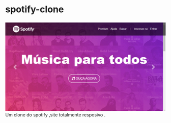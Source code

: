 # spotify-clone

<img src="https://github.com/zenilton18/spotify-clone/blob/master/img_site.png">
 Um  clone  do spotify  ,site totalmente resposivo  .
